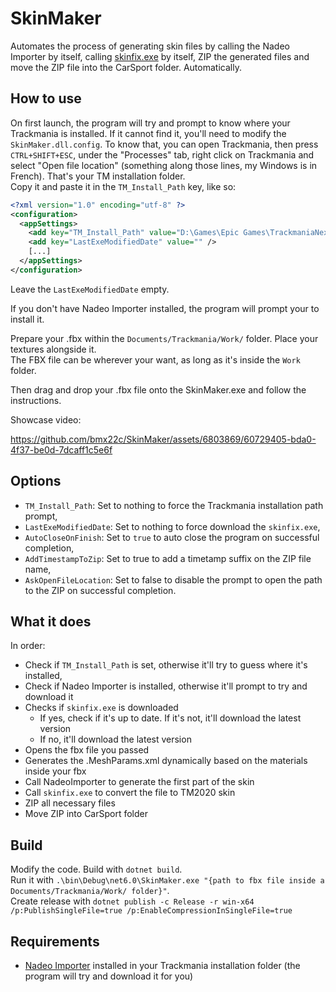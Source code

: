 # SkinMaker
Automates the process of generating skin files by calling the Nadeo Importer by itself, calling [skinfix.exe](https://github.com/drunub/tm2020-skin-tools/releases/latest/) by itself, ZIP the generated files and move the ZIP file into the CarSport folder. Automatically.

## How to use
On first launch, the program will try and prompt to know where your Trackmania is installed. If it cannot find it, you'll need to modify the `SkinMaker.dll.config`.
To know that, you can open Trackmania, then press `CTRL+SHIFT+ESC`, under the "Processes" tab, right click on Trackmania and select "Open file location" (something along those lines, my Windows is in French). That's your TM installation folder.  
Copy it and paste it in the `TM_Install_Path` key, like so:  
```xml
<?xml version="1.0" encoding="utf-8" ?>
<configuration>
  <appSettings>
    <add key="TM_Install_Path" value="D:\Games\Epic Games\TrackmaniaNext" />
    <add key="LastExeModifiedDate" value="" />
    [...]
  </appSettings>
</configuration>
```

Leave the `LastExeModifiedDate` empty.

If you don't have Nadeo Importer installed, the program will prompt your to install it.

Prepare your .fbx within the `Documents/Trackmania/Work/` folder. Place your textures alongside it.  
The FBX file can be wherever your want, as long as it's inside the `Work` folder.

Then drag and drop your .fbx file onto the SkinMaker.exe and follow the instructions.

Showcase video:

https://github.com/bmx22c/SkinMaker/assets/6803869/60729405-bda0-4f37-be0d-7dcaff1c5e6f

## Options
- `TM_Install_Path`: Set to nothing to force the Trackmania installation path prompt,
- `LastExeModifiedDate`: Set to nothing to force download the `skinfix.exe`,
- `AutoCloseOnFinish`: Set to `true` to auto close the program on successful completion,
- `AddTimestampToZip`: Set to true to add a timetamp suffix on the ZIP file name,
- `AskOpenFileLocation`: Set to false to disable the prompt to open the path to the ZIP on successful completion.

## What it does
In order:
- Check if `TM_Install_Path` is set, otherwise it'll try to guess where it's installed,
- Check if Nadeo Importer is installed, otherwise it'll prompt to try and download it
- Checks if `skinfix.exe` is downloaded
    - If yes, check if it's up to date. If it's not, it'll download the latest version
    - If no, it'll download the latest version
- Opens the fbx file you passed
- Generates the .MeshParams.xml dynamically based on the materials inside your fbx
- Call NadeoImporter to generate the first part of the skin
- Call `skinfix.exe` to convert the file to TM2020 skin
- ZIP all necessary files
- Move ZIP into CarSport folder

## Build
Modify the code.
Build with `dotnet build`.  
Run it with `.\bin\Debug\net6.0\SkinMaker.exe "{path to fbx file inside a Documents/Trackmania/Work/ folder}"`.  
Create release with `dotnet publish -c Release -r win-x64 /p:PublishSingleFile=true /p:EnableCompressionInSingleFile=true`

## Requirements
- [Nadeo Importer](https://doc.trackmania.com/create/nadeo-importer/01-download-and-install/) installed in your Trackmania installation folder (the program will try and download it for you)
